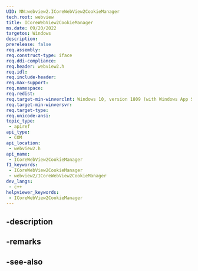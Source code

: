 ```yaml
---
UID: NN:webview2.ICoreWebView2CookieManager
tech.root: webview
title: ICoreWebView2CookieManager
ms.date: 09/20/2022
targetos: Windows
description: 
prerelease: false
req.assembly: 
req.construct-type: iface
req.ddi-compliance: 
req.header: webview2.h
req.idl: 
req.include-header: 
req.max-support: 
req.namespace: 
req.redist: 
req.target-min-winverclnt: Windows 10, version 1809 (with Windows App SDK 1.1 or later)
req.target-min-winversvr: 
req.target-type: 
req.unicode-ansi: 
topic_type:
 - apiref
api_type:
 - COM
api_location:
 - webview2.h
api_name:
 - ICoreWebView2CookieManager
f1_keywords:
 - ICoreWebView2CookieManager
 - webview2/ICoreWebView2CookieManager
dev_langs:
 - c++
helpviewer_keywords:
 - ICoreWebView2CookieManager
---
```


## -description

## -remarks

## -see-also

